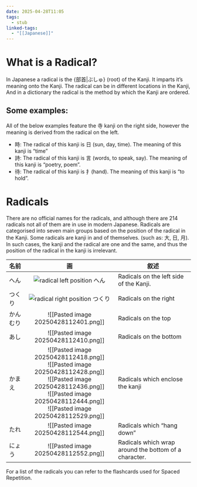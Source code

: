 ```yaml
---
date: 2025-04-28T11:05
tags:
  - stub
linked-tags:
  - "[[Japanese]]"
---
```

# What is a Radical?
In Japanese a radical is the {部首|ぶしゅ} (root) of the Kanji. It imparts it’s meaning onto the Kanji. The radical can be in different locations in the Kanji, And in a dictionary the radical is the method by which the Kanji are ordered.

## Some examples:
All of the below examples feature the 寺 kanji on the right side, however the meaning is derived from the radical on the left.
- 時: The radical of this kanji is 日 (sun, day, time). The meaning of this kanji is “time”
- 詩: The radical of this kanji is 言 (words, to speak, say). The meaning of this kanji is “poetry, poem”.
- 待: The radical of this kanji is 扌(hand). The meaning of this kanji is “to hold”.

# Radicals
There are no official names for the radicals, and although there are 214 radicals not all of them are in use in modern Japanese. Radicals are categorised into seven main groups based on the position of the radical in the Kanji. Some radicals are kanji in and of themselves. (such as: 大, 日, 月). In such cases, the kanji and the radical are one and the same, and thus the position of the radical in the kanji is irrelevant.

| 名前   |                                                                                                  画                                                                                                   | 叙述                                                    |
| ---- | :--------------------------------------------------------------------------------------------------------------------------------------------------------------------------------------------------: | ----------------------------------------------------- |
| へん   |                                          ![radical left position へん](https://kanjialive.com/wp-content/uploads/2014/08/hen.png "radical left position へん")                                           | Radicals on the left side of the Kanji.               |
| つくり  |                                      ![radical right position つくり](https://kanjialive.com/wp-content/uploads/2014/08/tsukuri.png "radical right position つくり")                                       | Radicals on the right                                 |
| かんむり |                                                                                 ![[Pasted image 20250428112401.png]]                                                                                 | Radicals on the top                                   |
| あし   |                                                                                 ![[Pasted image 20250428112410.png]]                                                                                 | Radicals on the bottom                                |
| かまえ  | ![[Pasted image 20250428112418.png]]<br>![[Pasted image 20250428112428.png]]<br>![[Pasted image 20250428112436.png]]<br>![[Pasted image 20250428112444.png]]<br>![[Pasted image 20250428112529.png]] | Radicals which enclose the kanji                      |
| たれ   |                                                                                 ![[Pasted image 20250428112544.png]]                                                                                 | Radicals which “hang down”                            |
| にょう  |                                                                                 ![[Pasted image 20250428112552.png]]                                                                                 | Radicals which wrap around the bottom of a character. |
For a list of the radicals you can refer to the flashcards used for Spaced Repetition.